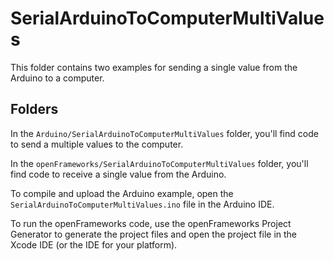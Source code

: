 # SerialArduinoToComputerMultiValues

This folder contains two examples for sending a single value from the Arduino to a computer.

## Folders

In the `Arduino/SerialArduinoToComputerMultiValues` folder, you'll find code to send a multiple values to the computer.

In the `openFrameworks/SerialArduinoToComputerMultiValues` folder, you'll find code to receive a single value from the Arduino.

To compile and upload the Arduino example, open the `SerialArduinoToComputerMultiValues.ino` file in the Arduino IDE.

To run the openFrameworks code, use the openFrameworks Project Generator to generate the project files and open the project file in the Xcode IDE (or the IDE for your platform).